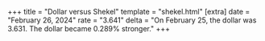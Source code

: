+++
title = "Dollar versus Shekel"
template = "shekel.html"
[extra]
date = "February 26, 2024"
rate = "3.641"
delta = "On February 25, the dollar was 3.631. The dollar became 0.289% stronger."
+++
